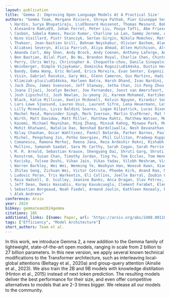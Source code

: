 ```yaml
---
layout: publication
title: 'Gemma 2: Improving Open Language Models At A Practical Size'
authors: "Gemma Team, Morgane Riviere, Shreya Pathak, Pier Giuseppe Sessa, Cassidy\
  \ Hardin, Surya Bhupatiraju, L\xE9onard Hussenot, Thomas Mesnard, Bobak Shahriari,\
  \ Alexandre Ram\xE9, Johan Ferret, Peter Liu, Pouya Tafti, Abe Friesen, Michelle\
  \ Casbon, Sabela Ramos, Ravin Kumar, Charline Le Lan, Sammy Jerome, Anton Tsitsulin,\
  \ Nino Vieillard, Piotr Stanczyk, Sertan Girgin, Nikola Momchev, Matt Hoffman, Shantanu\
  \ Thakoor, Jean-bastien Grill, Behnam Neyshabur, Olivier Bachem, Alanna Walton,\
  \ Aliaksei Severyn, Alicia Parrish, Aliya Ahmad, Allen Hutchison, Alvin Abdagic,\
  \ Amanda Carl, Amy Shen, Andy Brock, Andy Coenen, Anthony Laforge, Antonia Paterson,\
  \ Ben Bastian, Bilal Piot, Bo Wu, Brandon Royal, Charlie Chen, Chintu Kumar, Chris\
  \ Perry, Chris Welty, Christopher A. Choquette-choo, Danila Sinopalnikov, David\
  \ Weinberger, Dimple Vijaykumar, Dominika Rogozi\u0144ska, Dustin Herbison, Elisa\
  \ Bandy, Emma Wang, Eric Noland, Erica Moreira, Evan Senter, Evgenii Eltyshev, Francesco\
  \ Visin, Gabriel Rasskin, Gary Wei, Glenn Cameron, Gus Martins, Hadi Hashemi, Hanna\
  \ Klimczak-pluci\u0144ska, Harleen Batra, Harsh Dhand, Ivan Nardini, Jacinda Mein,\
  \ Jack Zhou, James Svensson, Jeff Stanway, Jetha Chan, Jin Peng Zhou, Joana Carrasqueira,\
  \ Joana Iljazi, Jocelyn Becker, Joe Fernandez, Joost van Amersfoort, Josh Gordon,\
  \ Josh Lipschultz, Josh Newlan, Ju-yeong Ji, Kareem Mohamed, Kartikeya Badola, Kat\
  \ Black, Katie Millican, Keelin Mcdonell, Kelvin Nguyen, Kiranbir Sodhia, Kish Greene,\
  \ Lars Lowe Sjoesund, Lauren Usui, Laurent Sifre, Lena Heuermann, Leticia Lago,\
  \ Lilly Mcnealus, Livio Baldini Soares, Logan Kilpatrick, Lucas Dixon, Luciano Martins,\
  \ Machel Reid, Manvinder Singh, Mark Iverson, Martin G\xF6rner, Mat Velloso, Mateo\
  \ Wirth, Matt Davidow, Matt Miller, Matthew Rahtz, Matthew Watson, Meg Risdal, Mehran\
  \ Kazemi, Michael Moynihan, Ming Zhang, Minsuk Kahng, Minwoo Park, Mofi Rahman,\
  \ Mohit Khatwani, Natalie Dao, Nenshad Bardoliwalla, Nesh Devanathan, Neta Dumai,\
  \ Nilay Chauhan, Oscar Wahltinez, Pankil Botarda, Parker Barnes, Paul Barham, Paul\
  \ Michel, Pengchong Jin, Petko Georgiev, Phil Culliton, Pradeep Kuppala, Ramona\
  \ Comanescu, Ramona Merhej, Reena Jana, Reza Ardeshir Rokni, Rishabh Agarwal, Ryan\
  \ Mullins, Samaneh Saadat, Sara Mc Carthy, Sarah Cogan, Sarah Perrin, S\xE9bastien\
  \ M. R. Arnold, Sebastian Krause, Shengyang Dai, Shruti Garg, Shruti Sheth, Sue\
  \ Ronstrom, Susan Chan, Timothy Jordan, Ting Yu, Tom Eccles, Tom Hennigan, Tomas\
  \ Kocisky, Tulsee Doshi, Vihan Jain, Vikas Yadav, Vilobh Meshram, Vishal Dharmadhikari,\
  \ Warren Barkley, Wei Wei, Wenming Ye, Woohyun Han, Woosuk Kwon, Xiang Xu, Zhe Shen,\
  \ Zhitao Gong, Zichuan Wei, Victor Cotruta, Phoebe Kirk, Anand Rao, Minh Giang,\
  \ Ludovic Peran, Tris Warkentin, Eli Collins, Joelle Barral, Zoubin Ghahramani,\
  \ Raia Hadsell, D. Sculley, Jeanine Banks, Anca Dragan, Slav Petrov, Oriol Vinyals,\
  \ Jeff Dean, Demis Hassabis, Koray Kavukcuoglu, Clement Farabet, Elena Buchatskaya,\
  \ Sebastian Borgeaud, Noah Fiedel, Armand Joulin, Kathleen Kenealy, Robert Dadashi,\
  \ Alek Andreev"
conference: Arxiv
year: 2024
bibkey: gemmateam2024gemma
citations: 105
additional_links: [{name: Paper, url: 'https://arxiv.org/abs/2408.00118'}]
tags: ["Efficiency", "Model Architecture"]
short_authors: Team et al.
---
```

In this work, we introduce Gemma 2, a new addition to the Gemma family of
lightweight, state-of-the-art open models, ranging in scale from 2 billion to
27 billion parameters. In this new version, we apply several known technical
modifications to the Transformer architecture, such as interleaving
local-global attentions (Beltagy et al., 2020a) and group-query attention
(Ainslie et al., 2023). We also train the 2B and 9B models with knowledge
distillation (Hinton et al., 2015) instead of next token prediction. The
resulting models deliver the best performance for their size, and even offer
competitive alternatives to models that are 2-3 times bigger. We release all
our models to the community.